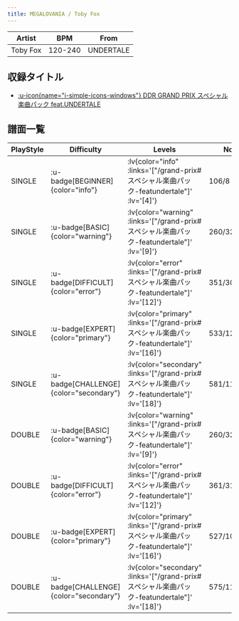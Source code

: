 ```yaml
---
title: MEGALOVANIA / Toby Fox
---
```


|Artist|BPM|From|
|------|---|----|
|Toby Fox|120-240|UNDERTALE|

## 収録タイトル

- [ :u-icon{name="i-simple-icons-windows"} DDR GRAND PRIX スペシャル楽曲パック feat.UNDERTALE](/grand-prix#スペシャル楽曲パック-featundertale)

## 譜面一覧

|PlayStyle|Difficulty|Levels|Notes|Movie|
|---------|----------|------|-----|-----|
|SINGLE| :u-badge[BEGINNER]{color="info"} | :lv{color="info" :links='["/grand-prix#スペシャル楽曲パック-featundertale"]' :lv='[4]'} |106/8||
|SINGLE| :u-badge[BASIC]{color="warning"} | :lv{color="warning" :links='["/grand-prix#スペシャル楽曲パック-featundertale"]' :lv='[9]'} |260/32||
|SINGLE| :u-badge[DIFFICULT]{color="error"} | :lv{color="error" :links='["/grand-prix#スペシャル楽曲パック-featundertale"]' :lv='[12]'} |351/30(30)||
|SINGLE| :u-badge[EXPERT]{color="primary"} | :lv{color="primary" :links='["/grand-prix#スペシャル楽曲パック-featundertale"]' :lv='[16]'} |533/120(36)||
|SINGLE| :u-badge[CHALLENGE]{color="secondary"} | :lv{color="secondary" :links='["/grand-prix#スペシャル楽曲パック-featundertale"]' :lv='[18]'} |581/115(116)||
|DOUBLE| :u-badge[BASIC]{color="warning"} | :lv{color="warning" :links='["/grand-prix#スペシャル楽曲パック-featundertale"]' :lv='[9]'} |260/32||
|DOUBLE| :u-badge[DIFFICULT]{color="error"} | :lv{color="error" :links='["/grand-prix#スペシャル楽曲パック-featundertale"]' :lv='[12]'} |361/31(94)||
|DOUBLE| :u-badge[EXPERT]{color="primary"} | :lv{color="primary" :links='["/grand-prix#スペシャル楽曲パック-featundertale"]' :lv='[16]'} |527/109(229)||
|DOUBLE| :u-badge[CHALLENGE]{color="secondary"} | :lv{color="secondary" :links='["/grand-prix#スペシャル楽曲パック-featundertale"]' :lv='[18]'} |575/115(266)||
